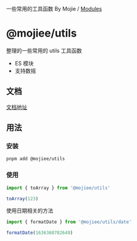 一些常用的工具函数 By Mojie / [Modules](modules.md)

# @mojiee/utils

整理的一些常用的 utils 工具函数

- ES 模块
- 支持数摇

## 文档

[文档地址](https://github.com/mojiefong/utils/blob/master/docs/modules.md)

## 用法

### 安装

```shell
pnpm add @mojiee/utils
```

### 使用

```javascript
import { toArray } from '@mojiee/utils'

toArray(123)
```

使用日期相关的方法

```javascript
import { formatDate } from '@mojiee/utils/date'

formatDate(1636360782649)
```
